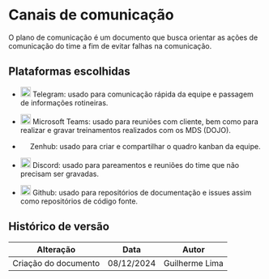 # Canais de comunicação 

O plano de comunicação é um documento que busca orientar as ações de comunicação do time a fim de evitar falhas na comunicação.


## Plataformas escolhidas

* <img src="https://www.freepnglogos.com/uploads/telegram-logo-png-0.png" height="20px" width="20px"> Telegram: usado para comunicação rápida da equipe e passagem de informações rotineiras.
 
* <img src="https://d1fdloi71mui9q.cloudfront.net/KG6Bw8GRJOgOyoDgxblL_wKaXXL2c0b1Zi2DP" height="20px" width="20px"> Microsoft Teams: usado para reuniões com cliente, bem como para realizar e gravar treinamentos realizados com os MDS (DOJO). 

* <img src="https://app.zenhub.com/dist/favicon/apple-touch-icon.png" height="15px" width="15px"> Zenhub: usado para criar e compartilhar o quadro kanban da equipe. 

* <img src="https://www.freepnglogos.com/uploads/discord-logo-png/discord-logo-logodownload-download-logotipos-1.png" height="20px" width="20px"> Discord: usado para pareamentos e reuniões do time que não precisam ser gravadas. 

* <img src="https://pngimg.com/uploads/github/github_PNG40.png" height="20px" width="20px"> Github: usado para repositórios de documentação e issues assim como repositórios de código fonte. 



## Histórico de versão

| Alteração | Data | Autor | 
| - | - | - |
| Criação do documento | 08/12/2024 | Guilherme Lima |